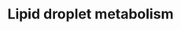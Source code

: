 ---
annotations:
- id: DOID:3146
  parent: genetic disease
  type: Disease Ontology
  value: lipid metabolism disorder
- id: PW:0000010
  parent: classic metabolic pathway
  type: Pathway Ontology
  value: lipid metabolic pathway
- id: DOID:0050729
  parent: genetic disease
  type: Disease Ontology
  value: neutral lipid storage disease
authors:
- AgustinGV
- Egonw
- AlexanderPico
- MaintBot
- Eweitz
description: Lipid droplets are cytosolic organelles present in nearly all cell types.
  Initially they were considered only as inert lipid-storage sites, but now they are
  recognized to be involved in other functions and even associated with liver and
  kidney disease. Still, the mechanisms for lipid accumulation into the lipid droplet
  are not totally understood. Even though the lipid and protein composition of the
  lipid droplets is highly dynamic, triglycerides and cholesterol esters are the main
  components of them. This pathway features the basic enzymatic steps necessary to
  esterify glycerol and cholesterol.
last-edited: 2021-05-16
organisms:
- Rattus norvegicus
redirect_from:
- /index.php/Pathway:WP3901
- /instance/WP3901
- /instance/WP3901_rr116991
revision: r116991
schema-jsonld:
- '@context': https://schema.org/
  '@id': https://wikipathways.github.io/pathways/WP3901.html
  '@type': Dataset
  creator:
    '@type': Organization
    name: WikiPathways
  description: Lipid droplets are cytosolic organelles present in nearly all cell
    types. Initially they were considered only as inert lipid-storage sites, but now
    they are recognized to be involved in other functions and even associated with
    liver and kidney disease. Still, the mechanisms for lipid accumulation into the
    lipid droplet are not totally understood. Even though the lipid and protein composition
    of the lipid droplets is highly dynamic, triglycerides and cholesterol esters
    are the main components of them. This pathway features the basic enzymatic steps
    necessary to esterify glycerol and cholesterol.
  keywords:
  - Acsl1
  - Acsl3
  - Acsl4
  - Acyl-CoA
  - Agpat1
  - Agpat2
  - Agpat3
  - Agpat4
  - Agpat5
  - Aup1
  - Bscl2
  - Cholesterol
  - Cholesterol Esters
  - DHA-P
  - Dgat1
  - Dgat2
  - Fatty Acids
  - Fitm2
  - Gk
  - Glycerol
  - Glycerol-3-P
  - Gpat2
  - Gpd1
  - Gpd2
  - Lipa
  - Lpin1
  - Lpin2
  - Lpin3
  - PhosphatidicAcid
  - Plin2
  - Pnpla2
  - Soat1
  - Soat2
  - Triglycerides
  license: CC0
  name: Lipid droplet metabolism
seo: CreativeWork
title: Lipid droplet metabolism
wpid: WP3901
---